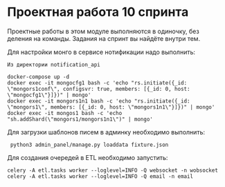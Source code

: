# Проектная работа 10 спринта

Проектные работы в этом модуле выполняются в одиночку, без деления на команды. Задания на спринт вы найдёте внутри тем.

Для настройки монго в сервисе нотификации надо выполнить:

    Из директории notification_api

    docker-compose up -d
    docker exec -it mongocfg1 bash -c 'echo "rs.initiate({_id: \"mongors1conf\", configsvr: true, members: [{_id: 0, host: \"mongocfg1\"}]})" | mongo'
    docker exec -it mongors1n1 bash -c 'echo "rs.initiate({_id: \"mongors1\", members: [{_id: 0, host: \"mongors1n1\"}]})" | mongo'
    docker exec -it mongos1 bash -c 'echo "sh.addShard(\"mongors1/mongors1n1\")" | mongo'


Для загрузки шаблонов писем в админку необходимо выполнить:

     python3 admin_panel/manage.py loaddata fixture.json

Для создания очередей в ETL необходимо запустить:

    celery -A etl.tasks worker --loglevel=INFO -Q websocket -n wobsocket
    celery -A etl.tasks worker --loglevel=INFO -Q email -n email
